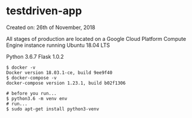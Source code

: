 # testdriven-app

Created on: 26th of November, 2018

All stages of production are located on a Google Cloud Platform Compute Engine instance running Ubuntu 18.04 LTS

Python 3.6.7
Flask 1.0.2
```
$ docker -v
Docker version 18.03.1-ce, build 9ee9f40
$ docker-compose -v
docker-compose version 1.23.1, build b02f1306

# before you run...
$ python3.6 -m venv env
# run...
$ sudo apt-get install python3-venv

```
